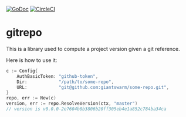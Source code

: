 [![GoDoc](https://godoc.org/github.com/giantswarm/gitrepo?status.svg)](http://godoc.org/github.com/giantswarm/gitrepo)
[![CircleCI](https://circleci.com/gh/giantswarm/gitrepo.svg?style=shield)](https://circleci.com/gh/giantswarm/gitrepo)

# gitrepo

This is a library used to compute a project version given a git reference.

Here is how to use it:

```go
c := Config{
	AuthBasicToken: "github-token",
	Dir:            "/path/to/some-repo",
	URL:            "git@github.com:giantswarm/some-repo.git",
}
repo, err := New(c)
version, err := repo.ResolveVersion(ctx, "master")
// version is v0.0.0-2e7604b8b3806b20ff305eb4e1a852c784ba34ca
```

